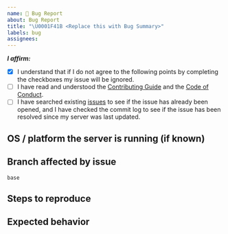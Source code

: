 ```yaml
---
name: 🐛 Bug Report
about: Bug Report
title: "\U0001F41B <Replace this with Bug Summary>"
labels: bug
assignees:
---
```


<!-- Remove space and place 'x' mark between square [] brackets or click the checkbox after saving to affirm the following points: -->
<!-- (it should look like this: - [x] I have ...) -->
**_I affirm:_**
- [x] I understand that if I do not agree to the following points by completing the checkboxes my issue will be ignored.
- [ ] I have read and understood the [Contributing Guide](https://github.com/LandSandBoat/server/blob/base/CONTRIBUTING.md) and the [Code of Conduct](https://github.com/LandSandBoat/server/blob/base/CODE_OF_CONDUCT.md).
- [ ] I have searched existing [issues](https://github.com/LandSandBoat/server/issues) to see if the issue has already been opened, and I have checked the commit log to see if the issue has been resolved since my server was last updated.

## OS / platform the server is running (if known)

<!-- Windows10 / Ubuntu / Mac / ARM etc -->

## Branch affected by issue <!-- Change to the branch the issue exists on (if relevant) -->

`base`

## Steps to reproduce

<!-- Add steps to reproduce here -->

## Expected behavior

<!-- Add expected behavior here -->
